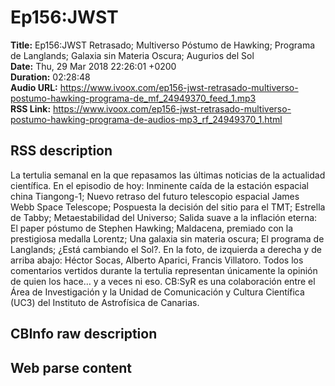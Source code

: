 # Ep156:JWST  
**Title:** Ep156:JWST Retrasado; Multiverso Póstumo de Hawking; Programa de Langlands; Galaxia sin Materia Oscura; Augurios del Sol  
**Date:** Thu, 29 Mar 2018 22:26:01 +0200  
**Duration:** 02:28:48  
**Audio URL:** https://www.ivoox.com/ep156-jwst-retrasado-multiverso-postumo-hawking-programa-de_mf_24949370_feed_1.mp3  
**RSS Link:** https://www.ivoox.com/ep156-jwst-retrasado-multiverso-postumo-hawking-programa-de-audios-mp3_rf_24949370_1.html  

## RSS description
La tertulia semanal en la que repasamos las últimas noticias de la actualidad científica. En el episodio de hoy: Inminente caída de la estación espacial china Tiangong-1; Nuevo retraso del futuro telescopio espacial James Webb Space Telescope; Pospuesta la decisión del sitio para el TMT; Estrella de Tabby; Metaestabilidad del Universo; Salida suave a la inflación eterna: El paper póstumo de Stephen Hawking; Maldacena, premiado con la prestigiosa medalla Lorentz; Una galaxia sin materia oscura; El programa de Langlands; ¿Está cambiando el Sol?. En la foto, de izquierda a derecha y de arriba abajo: Héctor Socas, Alberto Aparici, Francis Villatoro. Todos los comentarios vertidos durante la tertulia representan únicamente la opinión de quien los hace… y a veces ni eso. CB:SyR es una colaboración entre el Área de Investigación y la Unidad de Comunicación y Cultura Científica (UC3) del Instituto de Astrofísica de Canarias.

## CBInfo raw description


## Web parse content

